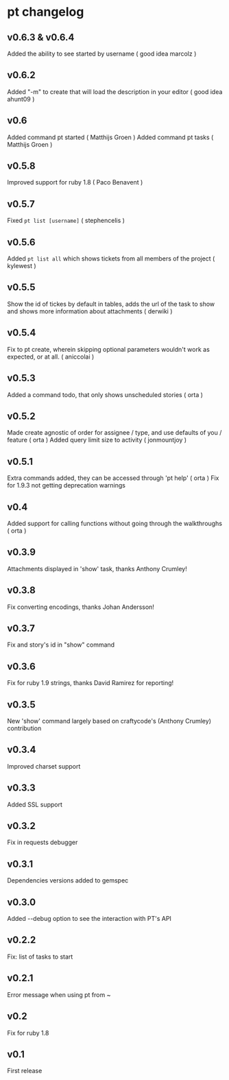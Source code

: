 # pt changelog

## v0.6.3 & v0.6.4

Added the ability to see started by username ( good idea marcolz )

## v0.6.2

Added "-m" to create that will load the description in your editor ( good idea ahunt09 )

## v0.6

Added command pt started ( Matthijs Groen )
Added command pt tasks ( Matthijs Groen )

## v0.5.8

Improved support for ruby 1.8 ( Paco Benavent )

## v0.5.7

Fixed `pt list [username]` ( stephencelis )

## v0.5.6

Added `pt list all` which shows tickets from all members of the project ( kylewest )

## v0.5.5

Show the id of tickes by default in tables, adds the url of the task to show and shows more information about attachments ( derwiki )

## v0.5.4

Fix to pt create, wherein skipping optional parameters wouldn't work as expected, or at all. ( aniccolai )

## v0.5.3

Added a command todo, that only shows unscheduled stories ( orta )

## v0.5.2

Made create agnostic of order for assignee / type, and use defaults of you / feature ( orta )
Added query limit size to activity ( jonmountjoy )

## v0.5.1

Extra commands added, they can be accessed through 'pt help' ( orta )
Fix for 1.9.3 not getting deprecation warnings

## v0.4

Added support for calling functions without going through the walkthroughs ( orta )

## v0.3.9

Attachments displayed in 'show' task, thanks Anthony Crumley!

## v0.3.8

Fix converting encodings, thanks Johan Andersson!

## v0.3.7
Fix and story's id in "show" command

## v0.3.6
Fix for ruby 1.9 strings, thanks David Ramirez for reporting!

## v0.3.5
New 'show' command largely based on craftycode's (Anthony Crumley) contribution

## v0.3.4
Improved charset support

## v0.3.3
Added SSL support

## v0.3.2
Fix in requests debugger

## v0.3.1
Dependencies versions added to gemspec

## v0.3.0
Added --debug option to see the interaction with PT's API

## v0.2.2
Fix: list of tasks to start

## v0.2.1
Error message when using pt from ~

## v0.2
Fix for ruby 1.8

## v0.1
First release